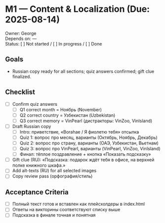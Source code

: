 # M1 — Content & Localization (Due: 2025-08-14)

Owner: George  
Depends on: —  
Status: [ ] Not started / [ ] In progress / [ ] Done

## Goals

- Russian copy ready for all sections; quiz answers confirmed; gift clue finalized.

## Checklist

- [ ] Confirm quiz answers
  - [ ] Q1 correct month = Ноябрь (November)
  - [ ] Q2 correct country = Узбекистан (Uzbekistan)
  - [ ] Q3 correct memory = VinPearl (дистракторы: VinZoo, VinIsland)
- [ ] Draft Russian copy
  - [ ] Intro: приветствие, «Borahae / Я фиолетю тебя» отсылка
  - [ ] Quiz 1: вопрос про месяц, варианты (Октябрь, Ноябрь, Декабрь)
  - [ ] Quiz 2: вопрос про страну, варианты (ОАЭ, Узбекистан, Вьетнам)
  - [ ] Quiz 3: вопрос про VinPearl, варианты (VinPearl, VinZoo, VinIsland)
  - [ ] Финал: тёплое поздравление + кнопка «Показать подсказку»
- [ ] Gift clue (RU): «Подсказка: подарок ждёт тебя в офисе, на верхней полке книжного шкафа.»
- [ ] Add alt-texts (RU) for all selected images
- [ ] Copy review pass (орфография/стиль)

## Acceptance Criteria

- [ ] Полный текст готов и вставлен как плейсхолдеры в index.html
- [ ] Ответы на викторины соответствуют списку выше
- [ ] Подсказка в финале точная и понятная
